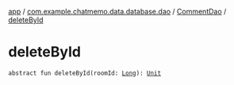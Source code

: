 [app](../../index.md) / [com.example.chatmemo.data.database.dao](../index.md) / [CommentDao](index.md) / [deleteById](./delete-by-id.md)

# deleteById

`abstract fun deleteById(roomId: `[`Long`](https://kotlinlang.org/api/latest/jvm/stdlib/kotlin/-long/index.html)`): `[`Unit`](https://kotlinlang.org/api/latest/jvm/stdlib/kotlin/-unit/index.html)